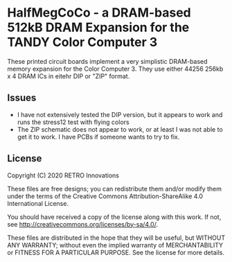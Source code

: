 # HalfMegCoCo - a DRAM-based 512kB DRAM Expansion for the TANDY Color Computer 3
These printed circuit boards implement a very simplistic DRAM-based memory expansion for the Color Computer 3.  They use either 44256 256kb x 4 DRAM ICs in eitehr DIP or "ZIP" format.  

## Issues
* I have not extensively tested the DIP version, but it appears to work and runs the stress12 test with flying colors
* The ZIP schematic does not appear to work, or at least I was not able to get it to work.  I have PCBs if someone wants to try to fix.

## License
Copyright (C) 2020  RETRO Innovations

These files are free designs; you can redistribute them and/or modify
them under the terms of the Creative Commons Attribution-ShareAlike 
4.0 International License.

You should have received a copy of the license along with this
work. If not, see <http://creativecommons.org/licenses/by-sa/4.0/>.

These files are distributed in the hope that they will be useful,
but WITHOUT ANY WARRANTY; without even the implied warranty of
MERCHANTABILITY or FITNESS FOR A PARTICULAR PURPOSE.  See the
license for more details.


